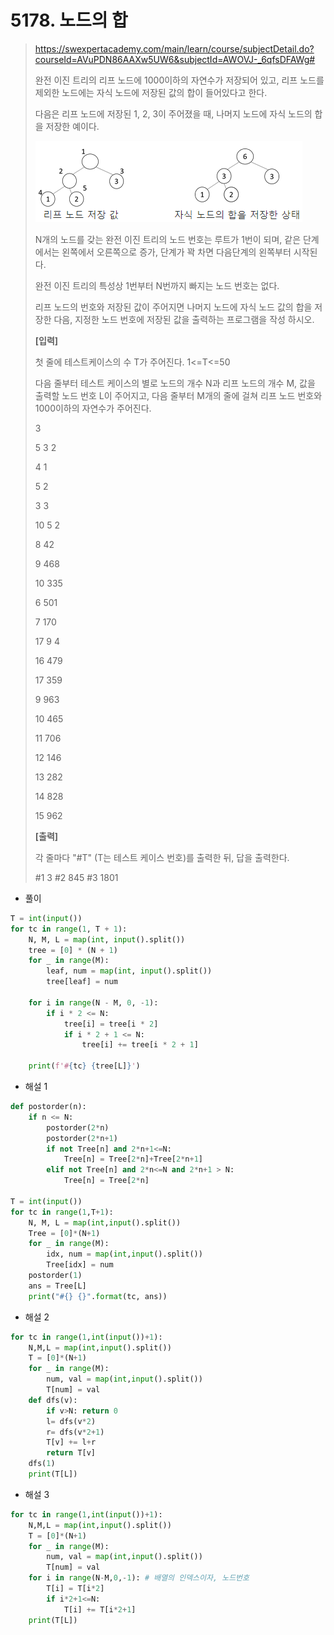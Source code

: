 # 5178. 노드의 합

> https://swexpertacademy.com/main/learn/course/subjectDetail.do?courseId=AVuPDN86AAXw5UW6&subjectId=AWOVJ-_6qfsDFAWg#
>
> 완전 이진 트리의 리프 노드에 1000이하의 자연수가 저장되어 있고, 리프 노드를 제외한 노드에는 자식 노드에 저장된 값의 합이 들어있다고 한다.
>
> 다음은 리프 노드에 저장된 1, 2, 3이 주어졌을 때, 나머지 노드에 자식 노드의 합을 저장한 예이다.
>
> ![image-20210825152204653](05178-노드의_합.assets/image-20210825152204653.png)
>
> N개의 노드를 갖는 완전 이진 트리의 노드 번호는 루트가 1번이 되며, 같은 단계에서는 왼쪽에서 오른쪽으로 증가, 단계가 꽉 차면 다음단계의 왼쪽부터 시작된다.
>
> 완전 이진 트리의 특성상 1번부터 N번까지 빠지는 노드 번호는 없다.
>
> 리프 노드의 번호와 저장된 값이 주어지면 나머지 노드에 자식 노드 값의 합을 저장한 다음, 지정한 노드 번호에 저장된 값을 출력하는 프로그램을 작성 하시오.
>
> 
> **[입력]**
>
> 첫 줄에 테스트케이스의 수 T가 주어진다. 1<=T<=50
>
> 다음 줄부터 테스트 케이스의 별로 노드의 개수 N과 리프 노드의 개수 M, 값을 출력할 노드 번호 L이 주어지고, 다음 줄부터 M개의 줄에 걸쳐 리프 노드 번호와 1000이하의 자연수가 주어진다.
>
> 3 
>
> 5 3 2 
>
> 4 1 
>
> 5 2 
>
> 3 3 
>
> 10 5 2 
>
> 8 42 
>
> 9 468 
>
> 10 335 
>
> 6 501 
>
> 7 170 
>
> 17 9 4 
>
> 16 479 
>
> 17 359 
>
> 9 963 
>
> 10 465 
>
> 11 706 
>
> 12 146 
>
> 13 282 
>
> 14 828 
>
> 15 962
>
> **[출력]**
>
> 각 줄마다 "#T" (T는 테스트 케이스 번호)를 출력한 뒤, 답을 출력한다.
>
> \#1 3
> \#2 845
> \#3 1801

- 풀이

```python
T = int(input())
for tc in range(1, T + 1):
    N, M, L = map(int, input().split())
    tree = [0] * (N + 1)
    for _ in range(M):
        leaf, num = map(int, input().split())
        tree[leaf] = num

    for i in range(N - M, 0, -1):
        if i * 2 <= N:
            tree[i] = tree[i * 2]
            if i * 2 + 1 <= N:
                tree[i] += tree[i * 2 + 1]

    print(f'#{tc} {tree[L]}')
```

- 해설 1

```python
def postorder(n):
    if n <= N:
        postorder(2*n)
        postorder(2*n+1)
        if not Tree[n] and 2*n+1<=N:
            Tree[n] = Tree[2*n]+Tree[2*n+1]
        elif not Tree[n] and 2*n<=N and 2*n+1 > N:
            Tree[n] = Tree[2*n]

T = int(input())
for tc in range(1,T+1):
    N, M, L = map(int,input().split())
    Tree = [0]*(N+1)
    for _ in range(M):
        idx, num = map(int,input().split())
        Tree[idx] = num
    postorder(1)
    ans = Tree[L]
    print("#{} {}".format(tc, ans))
```

- 해설 2

```python
for tc in range(1,int(input())+1):
    N,M,L = map(int,input().split())
    T = [0]*(N+1)
    for _ in range(M):
        num, val = map(int,input().split())
        T[num] = val
    def dfs(v):
        if v>N: return 0
        l= dfs(v*2)
        r= dfs(v*2+1)
        T[v] += l+r
        return T[v]
    dfs(1)
    print(T[L])
```

- 해설 3

```python
for tc in range(1,int(input())+1):
    N,M,L = map(int,input().split())
    T = [0]*(N+1)
    for _ in range(M):
        num, val = map(int,input().split())
        T[num] = val
    for i in range(N-M,0,-1): # 배열의 인덱스이자, 노드번호
        T[i] = T[i*2]
        if i*2+1<=N:
            T[i] += T[i*2+1]
    print(T[L])
```

